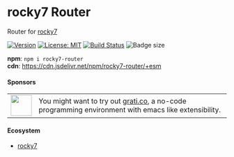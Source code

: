 # rocky7 Router

Router for [rocky7](https://github.com/abhishiv/rocky7)

[![Version](https://img.shields.io/npm/v/rocky7-router.svg?color=success&style=flat-square)](https://www.npmjs.com/package/rocky7-router)
[![License: MIT](https://img.shields.io/badge/License-MIT-brightgreen.svg)](https://opensource.org/licenses/MIT)
[![Build Status](https://github.com/abhishiv/rocky7-router/actions/workflows/ci.yml/badge.svg)](https://github.com/abhishiv/rocky7-router/actions/workflows/ci.yml)
![Badge size](https://img.badgesize.io/https://cdn.jsdelivr.net/npm/rocky7-router/+esm?compression=gzip&label=gzip&style=flat-square)

**npm**: `npm i rocky7-router`  
**cdn**: https://cdn.jsdelivr.net/npm/rocky7-router/+esm

#### Sponsors

<table>
  <tr>
    <td><img align="middle" width="48" src="https://cdn.www.grati.co/versions/v10/favicons/2318440.png"></td>
    <td>You might want to try out <a href="https://www.grati.co">grati.co</a>, a no-code programming environment with emacs like extensibility.</td>
  </tr>
</table>

#### Ecosystem

- [rocky7](https://github.com/abhishiv/rocky7)
